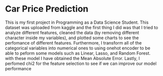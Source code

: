 # Car Price Prediction
This is my first project in Programming as a Data Science Student. This dataset was uploaded from kaggle and the first thing I did was that I tried to analyze different features, cleaned the data (by removing different character inside my variables), and plotted some charts to see the perfomance of different features.
Furthermore, I transform all of the categorical variables into numerical ones to using onehot encoder to be able to peform some models such as Linear, Lasso, and Random Forest. with these model I have obtained the Mean Absolute Error.
Lastly, I perfomed chi2 for the feature selection to see if we can improve our model performance
